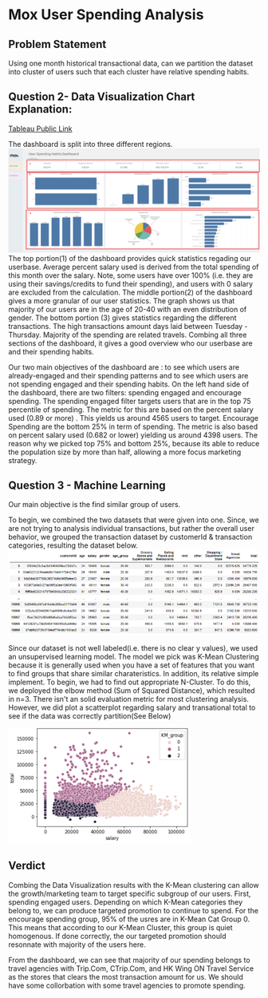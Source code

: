 
# Mox User Spending Analysis



## Problem Statement
Using one month historical transactional data, can we partition the dataset into cluster of users such that each cluster have relative spending habits.

## Question 2- Data Visualization Chart Explanation: 

[Tableau Public Link](https://public.tableau.com/app/profile/jacky1833/viz/Mox4/Dashboard1?publish=yes)

The dashboard is split into three different regions. 
![](https://github.com/Jleung1996/Mox/blob/main/picture/box.png)
The top portion(1) of the dashboard provides quick statistics regading our userbase.
Average percent salary used is derived from the total spending of this month over the salary. Note, some users have over 100% (i.e. they are using their savings/credits to fund their spending), and
users with 0 salary are excluded from the calculation. The middle portion(2) of the dashboard gives a more granular of our user statistics.
The graph shows us that majority of our users are in the age of 20-40 with an even distribution of gender. The bottom portion (3) gives statistics
regarding the different transactions. The high transactions amount days laid between Tuesday - Thursday. Majority of the spending are related travels.
Combing all three sections of the dashboard, it gives a good overview who our userbase are and their spending habits.

Our two main objectives of the dashboard are : to see which users are already-engaged and their spending patterns and to see which users
are not spending engaged and their spending habits. On the left hand side of the dashboard, there are two filters: spending engaged and encourage spending.
The spending engaged filter targets users that are in the top 75 percentile of spending. The metric for this are based on the percent salary used (0.89 or more)
. This yields us around 4565 users to target. Encourage Spending are the bottom 25% in term of spending. The metric is also based on
percent salary used (0.682 or lower) yielding us around 4398 users. The reason why we picked top 75% and bottom 25%, because its able to
reduce the population size by more than half, allowing a more focus marketing strategy.  
## Question 3 - Machine Learning
Our main objective is the find similar group of users. 

To begin, we combined the two datasets that were given into one. Since, we are not trying to analysis individual transactions, but rather
the overall user behavior, we grouped the transaction dataset by customerId & transaction categories, resulting the dataset below.
![](https://github.com/Jleung1996/Mox/blob/main/picture/table.png)

Since our dataset is not well labeled(i.e. there is no clear y values), we used an unsupervised learning model. The model we pick was K-Mean Clustering because it is 
generally used when you have a set of features that you want to find groups that share similar charateristics. In addition, its relative simple implement.
To begin, we had to find out appropriate N-Cluster. To do this, we deployed the elbow method (Sum of Squared Distance), which resulted in n=3. 
There isn't an solid evaluation metric for most clustering analysis. However, we did plot a scatterplot regarding salary and transational total to see if
the data was correctly partition(See Below)

![](https://github.com/Jleung1996/Mox/blob/main/picture/total.png)


## Verdict
Combing the Data Visualization results with the K-Mean clustering can allow the growth/marketing team to target specific subgroup of our users.
First, spending engaged users. Depending on which K-Mean categories they belong to, we can produce targeted promotion to continue to spend. For the encourage spending group, 95% of the usres are in K-Mean Cat Group 0. This means that according to our K-Mean Cluster, this group is quiet homogenous. If done correctly, the our targeted promotion should resonnate with majority of the users here.

From the dashboard, we can see that majority of our spending belongs to travel agencies with Trip.Com, CTrip.Com, and HK Wing ON Travel Service
as the stores that clears the most transaction amount for us. We should have some collorbation with some travel agencies to promote spending.

